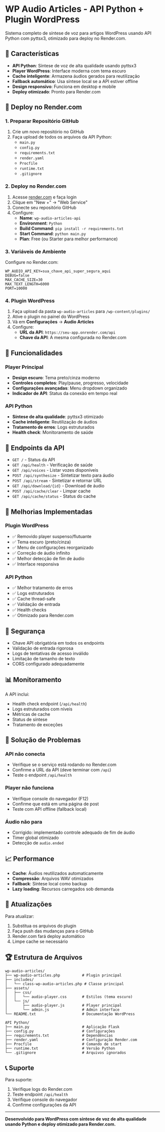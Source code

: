 # WP Audio Articles - API Python + Plugin WordPress

Sistema completo de síntese de voz para artigos WordPress usando API Python com pyttsx3, otimizado para deploy no Render.com.

## 🌟 Características

- **API Python**: Síntese de voz de alta qualidade usando pyttsx3
- **Player WordPress**: Interface moderna com tema escuro
- **Cache inteligente**: Armazena áudios gerados para reutilização
- **Fallback automático**: Usa síntese local se a API estiver offline
- **Design responsivo**: Funciona em desktop e mobile
- **Deploy otimizado**: Pronto para Render.com

## 🚀 Deploy no Render.com

### 1. Preparar Repositório GitHub

1. Crie um novo repositório no GitHub
2. Faça upload de todos os arquivos da API Python:
   - `main.py`
   - `config.py`
   - `requirements.txt`
   - `render.yaml`
   - `Procfile`
   - `runtime.txt`
   - `.gitignore`

### 2. Deploy no Render.com

1. Acesse [render.com](https://render.com) e faça login
2. Clique em "New +" → "Web Service"
3. Conecte seu repositório GitHub
4. Configure:
   - **Name**: `wp-audio-articles-api`
   - **Environment**: `Python`
   - **Build Command**: `pip install -r requirements.txt`
   - **Start Command**: `python main.py`
   - **Plan**: Free (ou Starter para melhor performance)

### 3. Variáveis de Ambiente

Configure no Render.com:
```
WP_AUDIO_API_KEY=sua_chave_api_super_segura_aqui
DEBUG=false
MAX_CACHE_SIZE=30
MAX_TEXT_LENGTH=6000
PORT=10000
```

### 4. Plugin WordPress

1. Faça upload da pasta `wp-audio-articles` para `/wp-content/plugins/`
2. Ative o plugin no painel do WordPress
3. Vá em **Configurações** → **Audio Articles**
4. Configure:
   - **URL da API**: `https://seu-app.onrender.com/api`
   - **Chave da API**: A mesma configurada no Render.com

## 📱 Funcionalidades

### Player Principal
- **Design escuro**: Tema preto/cinza moderno
- **Controles completos**: Play/pause, progresso, velocidade
- **Configurações avançadas**: Menu dropdown organizado
- **Indicador de API**: Status da conexão em tempo real

### API Python
- **Síntese de alta qualidade**: pyttsx3 otimizado
- **Cache inteligente**: Reutilização de áudios
- **Tratamento de erros**: Logs estruturados
- **Health check**: Monitoramento de saúde

## 🔧 Endpoints da API

- `GET /` - Status da API
- `GET /api/health` - Verificação de saúde
- `GET /api/voices` - Listar vozes disponíveis
- `POST /api/synthesize` - Sintetizar texto para áudio
- `POST /api/stream` - Sintetizar e retornar URL
- `GET /api/download/{id}` - Download de áudio
- `POST /api/cache/clear` - Limpar cache
- `GET /api/cache/status` - Status do cache

## 🎨 Melhorias Implementadas

### Plugin WordPress
- ✅ Removido player suspenso/flutuante
- ✅ Tema escuro (preto/cinza)
- ✅ Menu de configurações reorganizado
- ✅ Correção de áudio infinito
- ✅ Melhor detecção de fim de áudio
- ✅ Interface responsiva

### API Python
- ✅ Melhor tratamento de erros
- ✅ Logs estruturados
- ✅ Cache thread-safe
- ✅ Validação de entrada
- ✅ Health checks
- ✅ Otimizado para Render.com

## 🔐 Segurança

- Chave API obrigatória em todos os endpoints
- Validação de entrada rigorosa
- Logs de tentativas de acesso inválido
- Limitação de tamanho de texto
- CORS configurado adequadamente

## 📊 Monitoramento

A API inclui:
- Health check endpoint (`/api/health`)
- Logs estruturados com níveis
- Métricas de cache
- Status de síntese
- Tratamento de exceções

## 🐛 Solução de Problemas

### API não conecta
- Verifique se o serviço está rodando no Render.com
- Confirme a URL da API (deve terminar com `/api`)
- Teste o endpoint `/api/health`

### Player não funciona
- Verifique console do navegador (F12)
- Confirme que está em uma página de post
- Teste com API offline (fallback local)

### Áudio não para
- Corrigido: implementado controle adequado de fim de áudio
- Timer global otimizado
- Detecção de `audio.ended`

## 📈 Performance

- **Cache**: Áudios reutilizados automaticamente
- **Compressão**: Arquivos WAV otimizados
- **Fallback**: Síntese local como backup
- **Lazy loading**: Recursos carregados sob demanda

## 🔄 Atualizações

Para atualizar:
1. Substitua os arquivos do plugin
2. Faça push das mudanças para o GitHub
3. Render.com fará deploy automático
4. Limpe cache se necessário

## 🏆 Estrutura de Arquivos

```
wp-audio-articles/
├── wp-audio-articles.php          # Plugin principal
├── includes/
│   └── class-wp-audio-articles.php # Classe principal
├── assets/
│   ├── css/
│   │   └── audio-player.css       # Estilos (tema escuro)
│   └── js/
│       ├── audio-player.js        # Player principal
│       └── admin.js               # Admin interface
└── README.txt                     # Documentação WordPress

API Python/
├── main.py                        # Aplicação Flask
├── config.py                      # Configurações
├── requirements.txt               # Dependências
├── render.yaml                    # Configuração Render.com
├── Procfile                       # Comando de start
├── runtime.txt                    # Versão Python
└── .gitignore                     # Arquivos ignorados
```

## 📞 Suporte

Para suporte:
1. Verifique logs do Render.com
2. Teste endpoint `/api/health`
3. Verifique console do navegador
4. Confirme configurações da API

---

**Desenvolvido para WordPress com síntese de voz de alta qualidade usando Python e deploy otimizado para Render.com.**